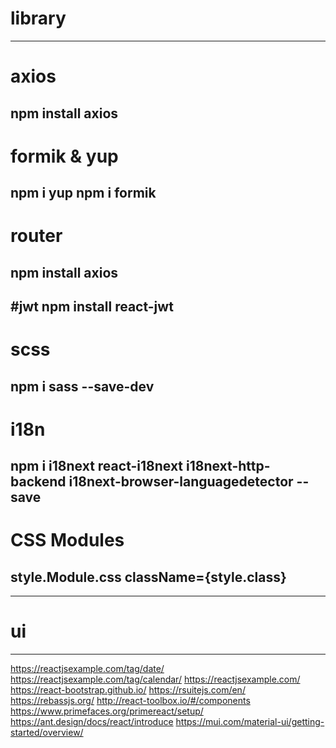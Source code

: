 # library 
-------------------------------------------
# axios 
npm install axios
-------------------------------------------
# formik & yup
npm i yup
npm i formik
-------------------------------------------
# router 
npm install axios
-------------------------------------------
#jwt
npm install react-jwt
-------------------------------------------
# scss
npm i sass --save-dev
-------------------------------------------
# i18n
npm i i18next react-i18next i18next-http-backend i18next-browser-languagedetector --save 
-------------------------------------------
# CSS Modules
style.Module.css 
className={style.class}
-------------------------------------------
-------------------------------------------
# ui 
----
https://reactjsexample.com/tag/date/
https://reactjsexample.com/tag/calendar/
https://reactjsexample.com/
https://react-bootstrap.github.io/
https://rsuitejs.com/en/
https://rebassjs.org/
http://react-toolbox.io/#/components
https://www.primefaces.org/primereact/setup/
https://ant.design/docs/react/introduce
https://mui.com/material-ui/getting-started/overview/
